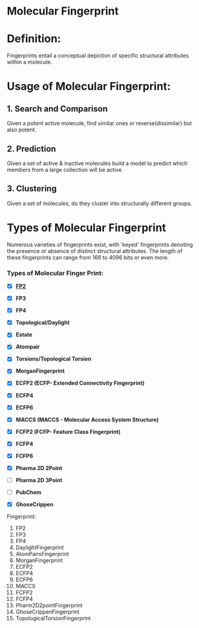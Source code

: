 # Molecular Fingerprint


# Definition:

Fingerprints entail a conceptual depiction of specific structural attributes within a molecule.

# Usage of Molecular Fingerprint:

## 1.  Search and Comparison
Given a potent active molecule, find similar ones or reverse(dissimilar) but also potent.
## 2.  Prediction
Given a set of active & inactive molecules build a model to predict which members from a large collection will be active
## 3.  Clustering
Given a set of molecules, do they cluster into structurally different groups. 

# Types of Molecular Fingerprint

Numerous varieties of fingerprints exist, with 'keyed' fingerprints denoting the presence or absence of distinct structural attributes. The length of these fingerprints can range from 166 to 4096 bits or even more.

### **Types of Molecular Finger Print:**

*   [x] **[FP2](./FP2_Fingerprint.ipynb)**
*   [x] **FP3**
*   [x] **FP4**
*   [x] **Topological/Daylight**
*   [x] **Estate**
*   [x] **Atompair**
*   [x] **Torsions/Topological Torsion**
*   [x] **MorganFingerprint**
*   [x] **ECFP2 (ECFP- Extended Connectivity Fingerprint)**
*   [x] **ECFP4**
*   [x] **ECFP6**
*   [x] **MACCS (MACCS - Molecular Access System Structure)**
*   [x] **FCFP2 (FCFP- Feature Class Fingerprint)**
*   [x] **FCFP4**
*   [x] **FCFP6**
*   [x] **Pharma 2D 2Point**
*   [ ] **Pharma 2D 3Point**
*   [ ] **PubChem**
*   [x] **GhoseCrippen**








Fingerprint:
1. FP2
2. FP3
3. FP4
4. DaylightFingerprint
5. AtomPairsFingerprint
6. MorganFingerprint
7. ECFP2
8. ECFP4
9. ECFP6
10. MACCS
11. FCFP2
12. FCFP4
13. Pharm2D2pointFingerprint
14. GhoseCrippenFingerprint
15. TopologicalTorsionFingerprint


